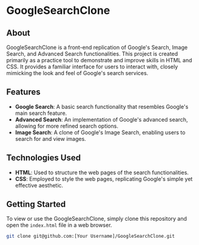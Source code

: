 # GoogleSearchClone

## About

GoogleSearchClone is a front-end replication of Google's Search, Image Search, and Advanced Search functionalities. This project is created primarily as a practice tool to demonstrate and improve skills in HTML and CSS. It provides a familiar interface for users to interact with, closely mimicking the look and feel of Google's search services.

## Features

- **Google Search**: A basic search functionality that resembles Google's main search feature.
- **Advanced Search**: An implementation of Google's advanced search, allowing for more refined search options.
- **Image Search**: A clone of Google's Image Search, enabling users to search for and view images.

## Technologies Used

- **HTML**: Used to structure the web pages of the search functionalities.
- **CSS**: Employed to style the web pages, replicating Google's simple yet effective aesthetic.

## Getting Started

To view or use the GoogleSearchClone, simply clone this repository and open the `index.html` file in a web browser.

```bash
git clone git@github.com:[Your Username]/GoogleSearchClone.git

